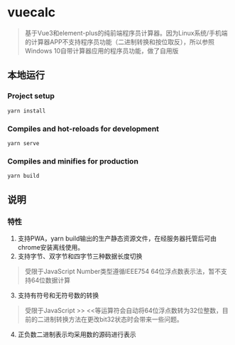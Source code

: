 # vuecalc
> 基于Vue3和element-plus的纯前端程序员计算器。因为Linux系统/手机端的计算器APP不支持程序员功能（二进制转换和按位取反），所以参照Windows 10自带计算器应用的程序员功能，做了自用版

## 本地运行
### Project setup
```
yarn install
```
### Compiles and hot-reloads for development
```
yarn serve
```
### Compiles and minifies for production
```
yarn build
```
## 说明
### 特性
1. 支持PWA，yarn build输出的生产静态资源文件，在经服务器托管后可由chrome安装离线使用。
2. 支持字节、双字节和四字节三种数据长度切换
> 受限于JavaScript Number类型遵循IEEE754 64位浮点数表示法，暂不支持64位数据计算
3. 支持有符号和无符号数的转换
> 受限于JavaScript >> <<等运算符会自动将64位浮点数转为32位整数，目前的二进制转换方法在更改bit32状态时会带来一些问题。
4. 正负数二进制表示均采用数的源码进行表示